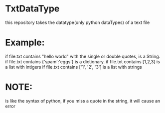 # TxtDataType
  this repository takes the datatype(only python dataTypes) of a text file
  
# Example:
  if file.txt contains "hello world" with the single or double quotes, is a String.
  if file.txt contains {'spam':'eggs'} is a dictionary.
  if file.txt contains [1,2,3] is a list with intigers 
  if file.txt contains ['1', '2', '3'] is a list with strings
  
# NOTE:
  is like the syntax of python, if you miss a quote in the string, it will cause an error
  
